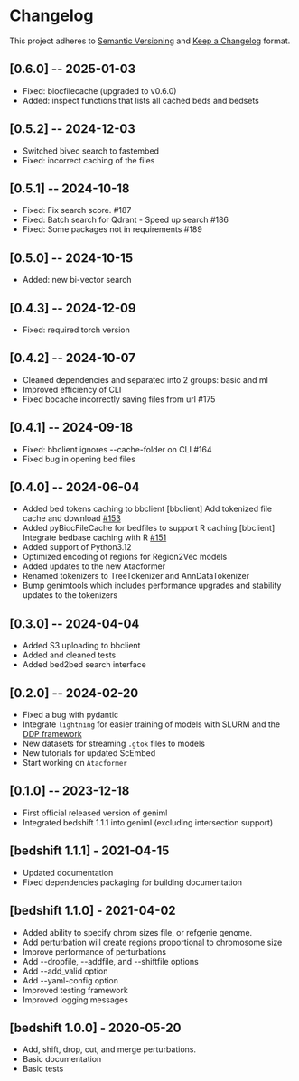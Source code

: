 # Changelog

This project adheres to [Semantic Versioning](https://semver.org/spec/v2.0.0.html) and [Keep a Changelog](https://keepachangelog.com/en/1.0.0/) format. 

## [0.6.0] -- 2025-01-03

- Fixed: biocfilecache (upgraded to v0.6.0)
- Added: inspect functions that lists all cached beds and bedsets

## [0.5.2] -- 2024-12-03

- Switched bivec search to fastembed
- Fixed: incorrect caching of the files

## [0.5.1] -- 2024-10-18

- Fixed: Fix search score. #187
- Fixed: Batch search for Qdrant - Speed up search #186
- Fixed: Some packages not in requirements #189

## [0.5.0] -- 2024-10-15

- Added: new bi-vector search

## [0.4.3] -- 2024-12-09

- Fixed: required torch version


## [0.4.2] -- 2024-10-07

- Cleaned dependencies and separated into 2 groups: basic and ml
- Improved efficiency of CLI
- Fixed bbcache incorrectly saving files from url #175


## [0.4.1] -- 2024-09-18

- Fixed: bbclient ignores --cache-folder on CLI #164
- Fixed bug in opening bed files


## [0.4.0] -- 2024-06-04

- Added bed tokens caching to bbclient [bbclient] Add tokenized file cache and download [#153](https://github.com/databio/geniml_dev/issues/153)
- Added pyBiocFileCache for bedfiles to support R caching [bbclient] Integrate bedbase caching with R [#151](https://github.com/databio/geniml_dev/issues/151)
- Added support of Python3.12
- Optimized encoding of regions for Region2Vec models
- Added updates to the new Atacformer
- Renamed tokenizers to TreeTokenizer and AnnDataTokenizer
- Bump genimtools which includes performance upgrades and stability updates to the tokenizers

## [0.3.0] -- 2024-04-04

- Added S3 uploading to bbclient
- Added and cleaned tests
- Added bed2bed search interface

## [0.2.0] -- 2024-02-20

- Fixed a bug with pydantic
- Integrate `lightning` for easier training of models with SLURM and the [DDP framework](https://pytorch.org/tutorials/intermediate/ddp_tutorial.html)
- New datasets for streaming `.gtok` files to models
- New tutorials for updated ScEmbed
- Start working on `Atacformer`

## [0.1.0] -- 2023-12-18

- First official released version of geniml
- Integrated bedshift 1.1.1 into geniml (excluding intersection support)


## [bedshift 1.1.1] - 2021-04-15

- Updated documentation
- Fixed dependencies packaging for building documentation

## [bedshift 1.1.0] - 2021-04-02

- Added ability to specify chrom sizes file, or refgenie genome.
- Add perturbation will create regions proportional to chromosome size
- Improve performance of perturbations
- Add --dropfile, --addfile, and --shiftfile options
- Add --add_valid option
- Add --yaml-config option
- Improved testing framework
- Improved logging messages

## [bedshift 1.0.0] - 2020-05-20

- Add, shift, drop, cut, and merge perturbations.
- Basic documentation
- Basic tests
